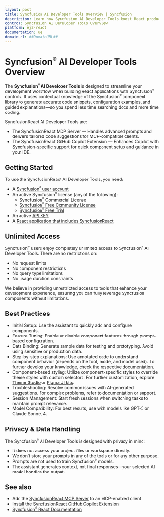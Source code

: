 ```yaml
---
layout: post
title: Syncfusion AI Developer Tools Overview | Syncfusion
description: Learn how Syncfusion AI Developer Tools boost React productivity by generating accurate code snippets, configuration examples, and contextual guidance.
control: Syncfusion AI Developer Tools Overview
platform: ej2-react
documentation: ug
domainurl: ##DomainURL##
---
```


# Syncfusion<sup style="font-size:70%">&reg;</sup> AI Developer Tools Overview

The **Syncfusion<sup style="font-size:70%">&reg;</sup> AI Developer Tools** is designed to streamline your development workflow when building React applications with Syncfusion<sup style="font-size:70%">&reg;</sup> controls. It uses contextual knowledge of the Syncfusion<sup style="font-size:70%">&reg;</sup> component library to generate accurate code snippets, configuration examples, and guided explanations—so you spend less time searching docs and more time coding.

SyncfusionReact AI Developer Tools are:

* The SyncfusionReact MCP Server — Handles advanced prompts and delivers tailored code suggestions for MCP-compatible clients.
* The SyncfusionReact GitHub Copilot Extension — Enhances Copilot with Syncfusion-specific support for quick component setup and guidance in your IDE.

## Getting Started

To use the SyncfusionReact AI Developer Tools, you need:

* A [Syncfusion<sup style="font-size:70%">&reg;</sup> user account](https://www.syncfusion.com/account)
* An active Syncfusion<sup style="font-size:70%">&reg;</sup> license (any of the following):
  - [Syncfusion<sup style="font-size:70%">&reg;</sup> Commercial License](https://www.syncfusion.com/sales/unlimitedlicense)
  - [Syncfusion<sup style="font-size:70%">&reg;</sup> Free Community License](https://www.syncfusion.com/products/communitylicense)
  - [Syncfusion<sup style="font-size:70%">&reg;</sup> Free Trial](https://www.syncfusion.com/account/manage-trials/start-trials)
* An active [API KEY](https://staging.syncfusion.com/account/user-token-generation)
* A [React application that includes SyncfusionReact](https://ej2.syncfusion.com/react/documentation/getting-started/quick-start)

## Unlimited Access

Syncfusion<sup style="font-size:70%">&reg;</sup> users enjoy completely unlimited access to Syncfusion<sup style="font-size:70%">&reg;</sup> AI Developer Tools. There are no restrictions on:

* No request limits
* No component restrictions
* No query type limitations
* No usage duration constraints

We believe in providing unrestricted access to tools that enhance your development experience, ensuring you can fully leverage Syncfusion components without limitations.

## Best Practices

* Initial Setup: Use the assistant to quickly add and configure components.
* Feature Tuning: Enable or disable component features through prompt-based configuration.
* Data Binding: Generate sample data for testing and prototyping. Avoid using sensitive or production data.
* Step-by-step explanations: Use annotated code to understand component behavior (depends on the tool, mode, and model used). To further develop your knowledge, check the respective documentation.
* Component-based styling: Utilize component-specific styles to override theme styles with custom selectors. For further customization, explore [Theme Studio](https://ej2.syncfusion.com/themestudio/?theme=bootstrap5.3) or [Figma UI kits](https://www.figma.com/@syncfusion).
* Troubleshooting: Resolve common issues with AI-generated suggestions. For complex problems, refer to documentation or support.
* Session Management: Start fresh sessions when switching tasks to maintain prompt relevance.
* Model Compatibility: For best results, use with models like GPT-5 or Claude Sonnet 4.

## Privacy & Data Handling

The Syncfusion<sup style="font-size:70%">&reg;</sup> AI Developer Tools is designed with privacy in mind:

* It does not access your project files or workspace directly.
* We don’t store your prompts in any of the tools or for any other purpose.
* Prompts are not used to train Syncfusion<sup style="font-size:70%">&reg;</sup> models.
* The assistant generates context, not final responses—your selected AI model handles the output.

## See also

* Add the [SyncfusionReact MCP Server](./mcp-server.md) to an MCP-enabled client
* Install the [SyncfusionReact GitHub Copilot Extension](./copilot-extension.md)
* [Syncfusion<sup style="font-size:70%">&reg;</sup> React Documentation](https://ej2.syncfusion.com/react/documentation)
